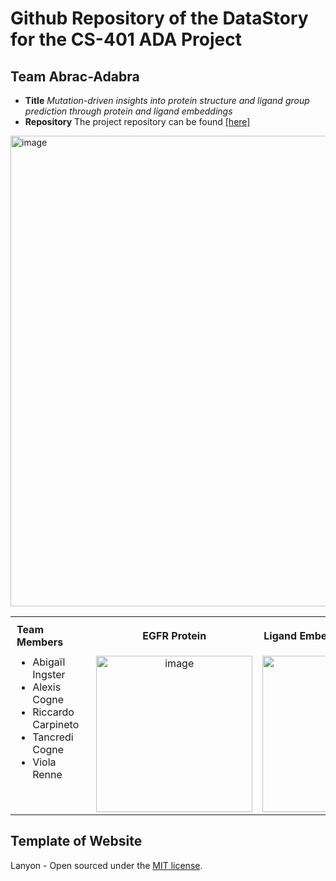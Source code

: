 # Github Repository of the DataStory for the CS-401 ADA Project

## Team Abrac-Adabra 
- **Title** *Mutation-driven insights into protein structure and ligand group prediction through protein and ligand embeddings* <br />
- **Repository** The project repository can be found <a href="https://github.com/epfl-ada/ada-2024-project-abrac-adabra/tree/main" target="_blank">[here]</a>
<img width="753" alt="image" src="https://github.com/user-attachments/assets/1c8cf589-2018-486b-b2b5-75c11dbfebe4" />
<table style="width: 100%; border-collapse: collapse;">
  <tr>
    <th style="padding: 10px; text-align: left;">Team Members</th>
    <th style="padding: 10px; text-align: center;">EGFR Protein</th>
    <th style="padding: 10px; text-align: left;">Ligand Embeddings</th>
  </tr>
  <tr>
    <td style="vertical-align: top; padding-right: 20px;">
      <ul style="list-style-type: disc; margin: 0;">
        <li>Abigaïl Ingster</li>
        <li>Alexis Cogne</li>
        <li>Riccardo Carpineto</li>
        <li>Tancredi Cogne</li>
        <li>Viola Renne</li>
      </ul>
    </td>
    <td style="vertical-align: middle; text-align: center; background-color: transparent;">
      <img width="250" alt="image" src="https://github.com/user-attachments/assets/f83be642-74e5-43a5-ad95-1891cd297a57" />
    </td>
    <td style="vertical-align: middle; text-align: center; background-color: transparent;">
      <img width="250" alt="image" src="https://github.com/user-attachments/assets/e8a9ed9a-9dfe-44fe-9a03-0b66b96b6b4a" />


  </tr>
</table>





## Template of Website
Lanyon - Open sourced under the [MIT license](LICENSE.md).
